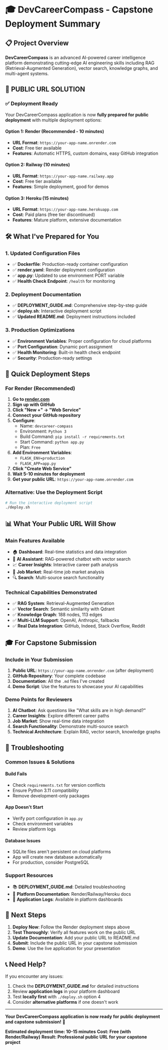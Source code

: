 # 🎓 DevCareerCompass - Capstone Deployment Summary

## 📋 Project Overview
**DevCareerCompass** is an advanced AI-powered career intelligence platform demonstrating cutting-edge AI engineering skills including RAG (Retrieval-Augmented Generation), vector search, knowledge graphs, and multi-agent systems.

## 🚀 **PUBLIC URL SOLUTION**

### ✅ **Deployment Ready**
Your DevCareerCompass application is now **fully prepared for public deployment** with multiple deployment options:

#### **Option 1: Render (Recommended - 10 minutes)**
- **URL Format**: `https://your-app-name.onrender.com`
- **Cost**: Free tier available
- **Features**: Automatic HTTPS, custom domains, easy GitHub integration

#### **Option 2: Railway (10 minutes)**
- **URL Format**: `https://your-app-name.railway.app`
- **Cost**: Free tier available
- **Features**: Simple deployment, good for demos

#### **Option 3: Heroku (15 minutes)**
- **URL Format**: `https://your-app-name.herokuapp.com`
- **Cost**: Paid plans (free tier discontinued)
- **Features**: Mature platform, extensive documentation

## 🛠️ **What I've Prepared for You**

### 1. **Updated Configuration Files**
- ✅ **Dockerfile**: Production-ready container configuration
- ✅ **render.yaml**: Render deployment configuration
- ✅ **app.py**: Updated to use environment PORT variable
- ✅ **Health Check Endpoint**: `/health` for monitoring

### 2. **Deployment Documentation**
- ✅ **DEPLOYMENT_GUIDE.md**: Comprehensive step-by-step guide
- ✅ **deploy.sh**: Interactive deployment script
- ✅ **Updated README.md**: Deployment instructions included

### 3. **Production Optimizations**
- ✅ **Environment Variables**: Proper configuration for cloud platforms
- ✅ **Port Configuration**: Dynamic port assignment
- ✅ **Health Monitoring**: Built-in health check endpoint
- ✅ **Security**: Production-ready settings

## 🎯 **Quick Deployment Steps**

### **For Render (Recommended)**

1. **Go to [render.com](https://render.com)**
2. **Sign up with GitHub**
3. **Click "New +" → "Web Service"**
4. **Connect your GitHub repository**
5. **Configure**:
   - Name: `devcareer-compass`
   - Environment: `Python 3`
   - Build Command: `pip install -r requirements.txt`
   - Start Command: `python app.py`
   - Plan: `Free`
6. **Add Environment Variables**:
   - `FLASK_ENV=production`
   - `FLASK_APP=app.py`
7. **Click "Create Web Service"**
8. **Wait 5-10 minutes for deployment**
9. **Get your public URL**: `https://your-app-name.onrender.com`

### **Alternative: Use the Deployment Script**
```bash
# Run the interactive deployment script
./deploy.sh
```

## 📊 **What Your Public URL Will Show**

### **Main Features Available**
- 🏠 **Dashboard**: Real-time statistics and data integration
- 🤖 **AI Assistant**: RAG-powered chatbot with vector search
- 📈 **Career Insights**: Interactive career path analysis
- 💼 **Job Market**: Real-time job market analysis
- 🔍 **Search**: Multi-source search functionality

### **Technical Capabilities Demonstrated**
- ✅ **RAG System**: Retrieval-Augmented Generation
- ✅ **Vector Search**: Semantic similarity with Qdrant
- ✅ **Knowledge Graph**: 188 nodes, 113 edges
- ✅ **Multi-LLM Support**: OpenAI, Anthropic, fallbacks
- ✅ **Real Data Integration**: GitHub, Indeed, Stack Overflow, Reddit

## 🎓 **For Capstone Submission**

### **Include in Your Submission**
1. **Public URL**: `https://your-app-name.onrender.com` (after deployment)
2. **GitHub Repository**: Your complete codebase
3. **Documentation**: All the `.md` files I've created
4. **Demo Script**: Use the features to showcase your AI capabilities

### **Demo Points for Reviewers**
1. **AI Chatbot**: Ask questions like "What skills are in high demand?"
2. **Career Insights**: Explore different career paths
3. **Job Market**: Show real-time data integration
4. **Search Functionality**: Demonstrate multi-source search
5. **Technical Architecture**: Explain RAG, vector search, knowledge graphs

## 🔧 **Troubleshooting**

### **Common Issues & Solutions**

#### **Build Fails**
- Check `requirements.txt` for version conflicts
- Ensure Python 3.11 compatibility
- Remove development-only packages

#### **App Doesn't Start**
- Verify port configuration in `app.py`
- Check environment variables
- Review platform logs

#### **Database Issues**
- SQLite files aren't persistent on cloud platforms
- App will create new database automatically
- For production, consider PostgreSQL

### **Support Resources**
- 📚 **DEPLOYMENT_GUIDE.md**: Detailed troubleshooting
- 🔧 **Platform Documentation**: Render/Railway/Heroku docs
- 💬 **Application Logs**: Available in platform dashboards

## 🎉 **Next Steps**

1. **Deploy Now**: Follow the Render deployment steps above
2. **Test Thoroughly**: Verify all features work on the public URL
3. **Update Documentation**: Add your public URL to README.md
4. **Submit**: Include the public URL in your capstone submission
5. **Demo**: Use the live application for your presentation

## 📞 **Need Help?**

If you encounter any issues:
1. Check the **DEPLOYMENT_GUIDE.md** for detailed instructions
2. Review **application logs** in your platform dashboard
3. Test **locally first** with `./deploy.sh` option 4
4. Consider **alternative platforms** if one doesn't work

---

**Your DevCareerCompass application is now ready for public deployment and capstone submission! 🚀**

**Estimated deployment time: 10-15 minutes**
**Cost: Free (with Render/Railway)**
**Result: Professional public URL for your capstone project**
